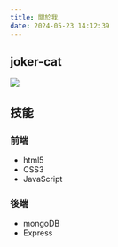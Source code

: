 ```yaml
---
title: 關於我
date: 2024-05-23 14:12:39
---
```


## joker-cat

![](https://avatars.githubusercontent.com/u/67618773?v=4)

## 技能

### 前端
- html5
- CSS3
- JavaScript

### 後端
- mongoDB
- Express
